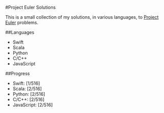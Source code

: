 #Project Euler Solutions

This is a small collection of my solutions, in various languages, to [Project Euler](projecteuler.com) problems.

##Languages

* Swift
* Scala
* Python
* C/C++
* JavaScript

##Progress

* Swift: [1/516]
* Scala: [2/516]
* Python: [2/516]
* C/C++: [2/516]
* JavaScript: [2/516]
